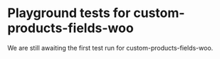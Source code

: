 # Playground tests for custom-products-fields-woo
We are still awaiting the first test run for custom-products-fields-woo.
